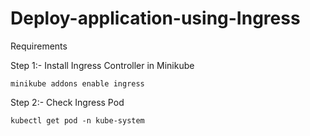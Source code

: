 # Deploy-application-using-Ingress

Requirements

Step 1:- Install Ingress Controller in Minikube

```shell
minikube addons enable ingress
```
Step 2:- Check Ingress Pod

```shell
kubectl get pod -n kube-system
```
